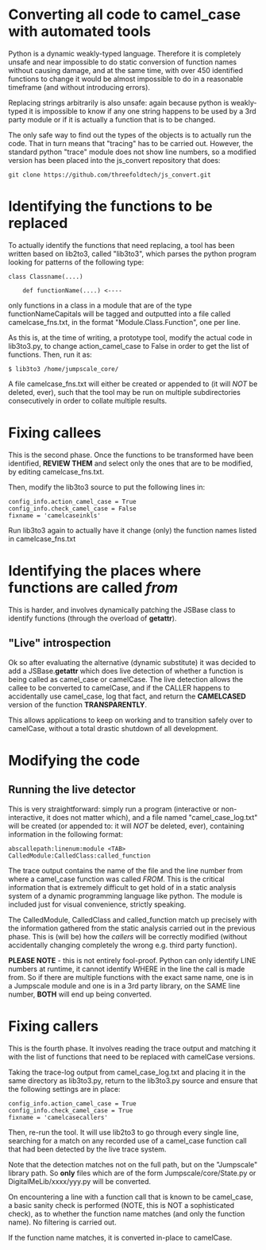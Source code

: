 # Converting all code to camel_case with automated tools

Python is a dynamic weakly-typed language.  Therefore it is completely
unsafe and near impossible to do static conversion of function names
without causing damage, and at the same time, with over 450 identified
functions to change it would be almost impossible to do in a reasonable
timeframe (and without introducing errors).

Replacing strings arbitrarily is also unsafe: again because python is
weakly-typed it is impossible to know if any one string happens to be
used by a 3rd party module or if it is actually a function that is
to be changed.

The only safe way to find out the types of the objects is to actually
run the code.  That in turn means that "tracing" has to be carried out.
However, the standard python "trace" module does not show line numbers,
so a modified version has been placed into the js_convert repository
that does:

    git clone https://github.com/threefoldtech/js_convert.git

# Identifying the functions to be replaced

To actually identify the functions that need replacing, a tool has
been written based on lib2to3, called "lib3to3", which parses the python
program looking for patterns of the following type:

    class Classname(....)

        def functionName(....) <----

only functions in a class in a module that are of the type functionNameCapitals
will be tagged and outputted into a file called camelcase_fns.txt, in the
format "Module.Class.Function", one per line.

As this is, at the time of writing, a prototype tool, modify the
actual code in lib3to3.py, to change action_camel_case to False in order
to get the list of functions.  Then, run it as:

    $ lib3to3 /home/jumpscale_core/

A file camelcase_fns.txt will either be created or appended to (it will
*NOT* be deleted, ever), such that the tool may be run on multiple
subdirectories consecutively in order to collate multiple results.

# Fixing callees

This is the second phase.  Once the functions to be transformed have
been identified, **REVIEW THEM** and select only the ones that are
to be modified, by editing camelcase_fns.txt.

Then, modify the lib3to3 source to put the following lines in:

    config_info.action_camel_case = True
    config_info.check_camel_case = False
    fixname = 'camelcaseinkls'

Run lib3to3 again to actually have it change (only) the function names
listed in camelcase_fns.txt

# Identifying the places where functions are called *from*

This is harder, and involves dynamically patching the JSBase class
to identify functions (through the overload of __getattr__).

## "Live" introspection

Ok so after evaluating the alternative (dynamic substitute) it was decided
to add a JSBase.__getattr__ which does live detection of whether a
function is being called as camel_case or camelCase.  The live detection
allows the callee to be converted to camelCase, and if the CALLER
happens to accidentally use camel_case, log that fact, and return the
**CAMELCASED** version of the function **TRANSPARENTLY**.

This allows applications to keep on working and to transition safely
over to camelCase, without a total drastic shutdown of all development.
# Modifying the code

## Running the live detector

This is very straightforward: simply run a program (interactive or
non-interactive, it does not matter which), and a file named
"camel_case_log.txt" will be created (or appended to: it will *NOT*
be deleted, ever), containing information in the following format:

    abscallepath:linenum:module <TAB> CalledModule:CalledClass:called_function

The trace output contains the name of the file and the line number from
where a camel_case function was called *FROM*.  This is the critical
information that is extremely difficult to get hold of in a static
analysis system of a dynamic programming language like python.  The module
is included just for visual convenience, strictly speaking.

The CalledModule, CalledClass and called_function match up precisely with
the information gathered from the static analysis carried out in the
previous phase.  This is (will be) how the *callers* will be correctly
modified (without accidentally changing completely the wrong e.g. third
party function).

**PLEASE NOTE** - this is not entirely fool-proof.  Python can only identify
LINE numbers at runtime, it cannot identify WHERE in the line the call is
made from.  So if there are multiple functions with the exact same name,
one is in a Jumpscale module and one is in a 3rd party library, on the
SAME line number, **BOTH** will end up being converted.

# Fixing callers

This is the fourth phase.  It involves reading the trace output and matching
it with the list of functions that need to be replaced with camelCase versions.

Taking the trace-log output from camel_case_log.txt and placing it in
the same directory as lib3to3.py, return to the lib3to3.py source and
ensure that the following settings are in place:

    config_info.action_camel_case = True
    config_info.check_camel_case = True
    fixname = 'camelcasecallers'

Then, re-run the tool.  It will use lib2to3 to go through every single line,
searching for a match on any recorded use of a camel_case function call
that had been detected by the live trace system.

Note that the detection matches not on the full path, but on the "Jumpscale"
library path.  So **only** files which are of the form Jumpscale/core/State.py
or DigitalMeLib/xxxx/yyy.py will be converted.

On encountering a line with a function call that is known to be camel_case,
a basic sanity check is performed (NOTE, this is NOT a sophisticated check),
as to whether the function name matches (and only the function name).
No filtering is carried out.

If the function name matches, it is converted in-place to camelCase.
